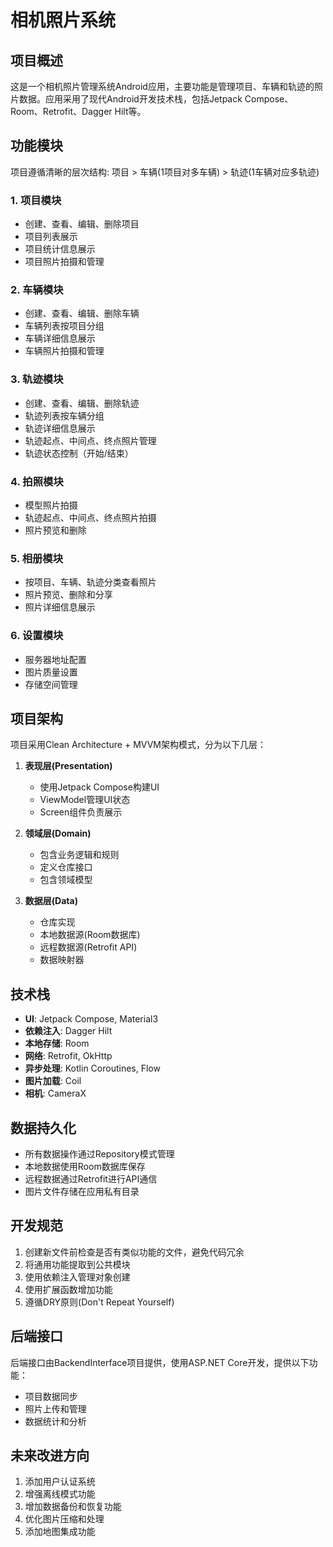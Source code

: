 # 相机照片系统

## 项目概述

这是一个相机照片管理系统Android应用，主要功能是管理项目、车辆和轨迹的照片数据。应用采用了现代Android开发技术栈，包括Jetpack Compose、Room、Retrofit、Dagger Hilt等。

## 功能模块

项目遵循清晰的层次结构: 项目 > 车辆(1项目对多车辆) > 轨迹(1车辆对应多轨迹)

### 1. 项目模块

- 创建、查看、编辑、删除项目
- 项目列表展示
- 项目统计信息展示
- 项目照片拍摄和管理

### 2. 车辆模块

- 创建、查看、编辑、删除车辆
- 车辆列表按项目分组
- 车辆详细信息展示
- 车辆照片拍摄和管理

### 3. 轨迹模块

- 创建、查看、编辑、删除轨迹
- 轨迹列表按车辆分组
- 轨迹详细信息展示
- 轨迹起点、中间点、终点照片管理
- 轨迹状态控制（开始/结束）

### 4. 拍照模块

- 模型照片拍摄
- 轨迹起点、中间点、终点照片拍摄
- 照片预览和删除

### 5. 相册模块

- 按项目、车辆、轨迹分类查看照片
- 照片预览、删除和分享
- 照片详细信息展示

### 6. 设置模块

- 服务器地址配置
- 图片质量设置
- 存储空间管理

## 项目架构

项目采用Clean Architecture + MVVM架构模式，分为以下几层：

1. **表现层(Presentation)**
   - 使用Jetpack Compose构建UI
   - ViewModel管理UI状态
   - Screen组件负责展示

2. **领域层(Domain)**
   - 包含业务逻辑和规则
   - 定义仓库接口
   - 包含领域模型

3. **数据层(Data)**
   - 仓库实现
   - 本地数据源(Room数据库)
   - 远程数据源(Retrofit API)
   - 数据映射器

## 技术栈

- **UI**: Jetpack Compose, Material3
- **依赖注入**: Dagger Hilt
- **本地存储**: Room
- **网络**: Retrofit, OkHttp
- **异步处理**: Kotlin Coroutines, Flow
- **图片加载**: Coil
- **相机**: CameraX

## 数据持久化

- 所有数据操作通过Repository模式管理
- 本地数据使用Room数据库保存
- 远程数据通过Retrofit进行API通信
- 图片文件存储在应用私有目录

## 开发规范

1. 创建新文件前检查是否有类似功能的文件，避免代码冗余
2. 将通用功能提取到公共模块
3. 使用依赖注入管理对象创建
4. 使用扩展函数增加功能
5. 遵循DRY原则(Don't Repeat Yourself)

## 后端接口

后端接口由BackendInterface项目提供，使用ASP.NET Core开发，提供以下功能：

- 项目数据同步
- 照片上传和管理
- 数据统计和分析

## 未来改进方向

1. 添加用户认证系统
2. 增强离线模式功能
3. 增加数据备份和恢复功能
4. 优化图片压缩和处理
5. 添加地图集成功能
